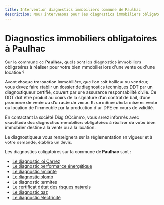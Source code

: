 ```yaml
---
title: Intervention diagnostics immobiliers commune de Paulhac
description: Nous intervenons pour les diagnostics immobiliers obligatoires sur la commune de Paulhac.
---
```

# Diagnostics immobiliers obligatoires à Paulhac

Sur la commune de **Paulhac**, quels sont les diagnostics immobiliers obligatoires à réaliser pour votre bien immobilier lors d'une vente ou d'une location ?

Avant chaque transaction immobilière, que l’on soit bailleur ou vendeur, vous devez faire établir un dossier de diagnostics techniques DDT par un diagnostiqueur certifié, couvert par une assurance responsabilité civile. Ce DDT doit être produit au cours de la signature d’un contrat de bail, d’une promesse de vente ou d’un acte de vente. Et ce même dès la mise en vente ou location de l'immeuble par la production d'un DPE en cours de validité.

En contactant la société Diag OCcimmo, vous serez informés avec exactitude des diagnostics immobiliers obligatoires à réaliser de votre bien immobilier destiné à la vente ou à la location.

Le diagnostiqueur vous renseignera sur la réglementation en vigueur et à votre demande, établira un devis.

Les diagnostics obligatoires sur la commune de **Paulhac** sont :

* <a href="/diagnostics-immobiliers/loi_carrez_boutin" class="link">Le diagnostic loi Carrez</a>
* <a href="/diagnostics-immobiliers/dpe" class="link">Le diagnostic performance énergétique</a>
* <a href="/diagnostics-immobiliers/amiante" class="link">Le diagnostic amiante</a>
* <a href="/diagnostics-immobiliers/plomb" class="link">Le diagnostic plomb </a>
* <a href="/diagnostics-immobiliers/termites" class="link">Le diagnostic termites </a>
* <a href="/diagnostics-immobiliers/" class="link">Le certificat d’état des risques naturels</a>
* <a href="/diagnostics-immobiliers/gaz" class="link">Le diagnostic gaz</a>
* <a href="/diagnostics-immobiliers/electricite" class="link">Le diagnostic électricité</a>
